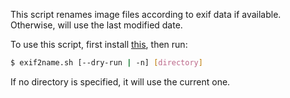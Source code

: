 This script renames image files according to exif data if available.
Otherwise, will use the last modified date.

To use this script, first install
[this](https://sourceforge.net/projects/libexif/files/exif/0.6.21/), then run:

```sh
$ exif2name.sh [--dry-run | -n] [directory]
```

If no directory is specified, it will use the current one.

